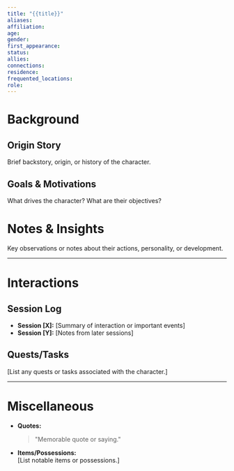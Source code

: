 ```yaml
---
title: "{{title}}"
aliases: 
affiliation: 
age: 
gender: 
first_appearance: 
status: 
allies: 
connections: 
residence: 
frequented_locations: 
role:
---
```


# Background
## Origin Story
Brief backstory, origin, or history of the character.

## Goals & Motivations
What drives the character? What are their objectives?

# Notes & Insights
Key observations or notes about their actions, personality, or development.

---

# Interactions
## Session Log
- **Session [X]:** [Summary of interaction or important events]
- **Session [Y]:** [Notes from later sessions]

## Quests/Tasks
[List any quests or tasks associated with the character.]

---

# Miscellaneous
- **Quotes:**  
    > "Memorable quote or saying."

- **Items/Possessions:**  
    [List notable items or possessions.]
